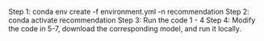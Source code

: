 Step 1: conda env create -f environment.yml -n recommendation
Step 2: conda activate recommendation
Step 3: Run the code 1 - 4
Step 4: Modify the code in 5-7, download the corresponding model, and run it locally.
